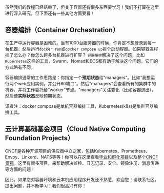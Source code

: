 
<!-- Although we're done with our workshop, there's still a LOT more to learn about containers!
We're not going to go deep-dive here, but here are a few other areas to look at next! -->

虽然我们的教程已经结束了，但关于容器还有很多东西要学习！我们不打算在这里进行深入研究，但下面还有一些其他方面要看！

<!-- ## Container Orchestration -->
## 容器编排（Container Orchestration）
<!-- 
Running containers in production is tough. You don't want to log into a machine and simply run a
`docker run` or `docker-compose up`. Why not? Well, what happens if the containers die? How do you
scale across several machines? Container orchestration solves this problem. Tools like Kubernetes,
Swarm, Nomad, and ECS all help solve this problem, all in slightly different ways. -->

在生产中运行容器是困难的。当有1000台服务器的时候，你肯定不想登录到每一台机器，然后运行`docker run`或`docker compose up`挨个启动容器。如果容器进程挂了怎么办？你怎么跨多台机器进行扩容？
`容器编排`解决了这个问题，比如`Kubernetes`这样的工具，Swarm、Nomad和ECS都有助于解决这个问题，它们的方式略有不同。

<!-- The general idea is that you have "managers" who receive **expected state**. This state might be
"I want to run two instances of my web app and expose port 80." The managers then look at all of the
machines in the cluster and delegate work to "worker" nodes. The managers watch for changes (such as
a container quitting) and then work to make **actual state** reflect the expected state. -->
容器编排通常的工作思路是：你指定一个**预期状态**给"managers"。比如“我想运行两个web应用实例，并公开80端口”。然后"managers"会查看所有的集群中的机器，并将工作委托给“worker”节点。"managers"关注变化（比如容器退出），然后使**实际状态**反映预期状态。

译者注：docker compose是单机容器编排工具，Kubernetes(k8s)是集群容器编排工具。

<!-- ## Cloud Native Computing Foundation Projects -->
## 云计算基础基金项目（Cloud Native Computing Foundation Projects）

<!-- The CNCF is a vendor-neutral home for various open-source projects, including Kubernetes, Prometheus, 
Envoy, Linkerd, NATS, and more! You can view the [graduated and incubated projects here](https://www.cncf.io/projects/)
and the entire [CNCF Landscape here](https://landscape.cncf.io/). There are a LOT of projects to help
solve problems around monitoring, logging, security, image registries, messaging, and more! -->

CNCF是各种开源项目的供应商中立之家，包括Kubernetes、Prometheus、Envoy、Linkerd、NATS等等！你可以在这里查看[毕业和孵化项目](https://www.cncf.io/projects/)以及整个[CNCF景观](https://landscape.cncf.io/)。这里有很多项目，来帮助解决监控、日志记录、安全、镜像注册、消息传递等方面的问题！

<!-- So, if you're new to the container landscape and cloud-native application development, welcome! Please
connect to the community, ask questions, and keep learning! We're excited to have you! -->
因此，如果您对容器环境和云本机应用程序开发还不熟悉，欢迎您！请联系社区，提出问题，并不断学习！我们很高兴有你！
